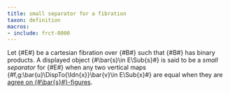 ```yaml
---
title: small separator for a fibration
taxon: definition
macros:
- include: frct-0000
---
```


Let {#E#} be a cartesian fibration over {#B#} such that {#B#} has
binary products. A displayed object {#\bar{s}\in E\Sub{s}#} is said to be a *small separator* for {#E#} when any two vertical maps {#f,g:\bar{u}\DispTo{\Idn{x}}\bar{v}\in E\Sub{x}#} are equal when they are [agree on {#\bar{s}#}-figures](frct-002I).
